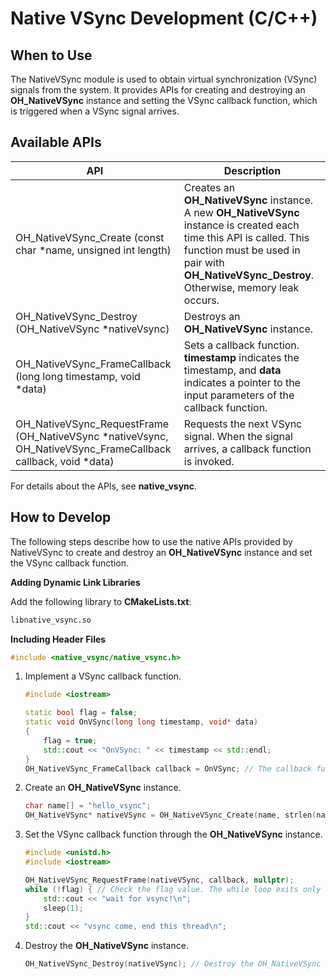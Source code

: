 # Native VSync Development (C/C++)

## When to Use

The NativeVSync module is used to obtain virtual synchronization (VSync) signals from the system. It provides APIs for creating and destroying an **OH_NativeVSync** instance and setting the VSync callback function, which is triggered when a VSync signal arrives.

## Available APIs

| API| Description| 
| -------- | -------- |
| OH_NativeVSync_Create (const char \*name, unsigned int length) | Creates an **OH_NativeVSync** instance. A new **OH_NativeVSync** instance is created each time this API is called. This function must be used in pair with **OH_NativeVSync_Destroy**. Otherwise, memory leak occurs.|
| OH_NativeVSync_Destroy (OH_NativeVSync \*nativeVsync) | Destroys an **OH_NativeVSync** instance.| 
| OH_NativeVSync_FrameCallback (long long timestamp, void \*data) | Sets a callback function. **timestamp** indicates the timestamp, and **data** indicates a pointer to the input parameters of the callback function.| 
| OH_NativeVSync_RequestFrame (OH_NativeVSync \*nativeVsync, OH_NativeVSync_FrameCallback callback, void \*data) | Requests the next VSync signal. When the signal arrives, a callback function is invoked.| 

For details about the APIs, see **native_vsync**.

## How to Develop

The following steps describe how to use the native APIs provided by NativeVSync to create and destroy an **OH_NativeVSync** instance and set the VSync callback function.

**Adding Dynamic Link Libraries**

Add the following library to **CMakeLists.txt**:
```txt
libnative_vsync.so
```

**Including Header Files**
```c++
#include <native_vsync/native_vsync.h>
```

1. Implement a VSync callback function.
    ```c++
    #include <iostream>

    static bool flag = false;
    static void OnVSync(long long timestamp, void* data)
    {
        flag = true;
        std::cout << "OnVSync: " << timestamp << std::endl;
    }
    OH_NativeVSync_FrameCallback callback = OnVSync; // The callback function must be of the OH_NativeVSync_FrameCallback type.
     ```
2. Create an **OH_NativeVSync** instance.
    ```c++
    char name[] = "hello_vsync";
    OH_NativeVSync* nativeVSync = OH_NativeVSync_Create(name, strlen(name));
     ```

3. Set the VSync callback function through the **OH_NativeVSync** instance.
    ```c++
    #include <unistd.h>
    #include <iostream>

    OH_NativeVSync_RequestFrame(nativeVSync, callback, nullptr);
    while (!flag) { // Check the flag value. The while loop exits only after the VSync callback function is executed, indicating that a VSync signal is received.
        std::cout << "wait for vsync!\n";
        sleep(1);
    }
    std::cout << "vsync come, end this thread\n";
    ```

4. Destroy the **OH_NativeVSync** instance.
    ```c++
    OH_NativeVSync_Destroy(nativeVSync); // Destroy the OH_NativeVSync instance when the application does not need to receive VSync signals.
    ```
